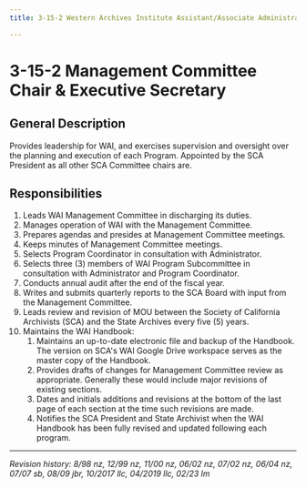 ```yaml
---
title: 3-15-2 Western Archives Institute Assistant/Associate Administrator

---
```


# 3-15-2 Management Committee Chair & Executive Secretary

## General Description

Provides leadership for WAI, and exercises supervision and oversight over the planning and execution of each Program. Appointed by the SCA President as all other SCA Committee chairs are.

## Responsibilities

1. Leads WAI Management Committee in discharging its duties.
2. Manages operation of WAI with the Management Committee.
3. Prepares agendas and presides at Management Committee meetings.
4. Keeps minutes of Management Committee meetings.
5. Selects Program Coordinator in consultation with Administrator.
6. Selects three (3) members of WAI Program Subcommittee in consultation with Administrator and Program Coordinator.
7. Conducts annual audit after the end of the fiscal year.
8. Writes and submits quarterly reports to the SCA Board with input from the Management Committee.
9. Leads review and revision of MOU between the Society of California Archivists (SCA) and the State Archives every five (5) years.
10.	Maintains the WAI Handbook:
    1. Maintains an up-to-date electronic file and backup of the Handbook. The version on SCA's WAI Google Drive workspace serves as the master copy of the Handbook. 
    1. Provides drafts of changes for Management Committee review as appropriate. Generally these would include major revisions of existing sections.
    1. Dates and initials additions and revisions at the bottom of the last page of each section at the time such revisions are made.
    1. Notifies the SCA President and State Archivist when the WAI Handbook has been fully revised and updated following each program.


***

_Revision history: 8/98 nz, 12/99 nz, 11/00 nz, 06/02 nz, 07/02 nz, 06/04 nz, 07/07 sb, 08/09 jbr, 10/2017 llc, 04/2019 llc, 02/23 lm_
